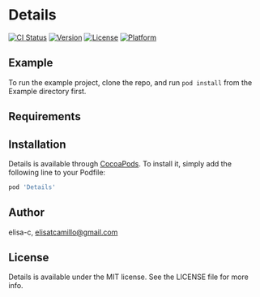 # Details

[![CI Status](https://img.shields.io/travis/elisa-c/Details.svg?style=flat)](https://travis-ci.org/elisa-c/Details)
[![Version](https://img.shields.io/cocoapods/v/Details.svg?style=flat)](https://cocoapods.org/pods/Details)
[![License](https://img.shields.io/cocoapods/l/Details.svg?style=flat)](https://cocoapods.org/pods/Details)
[![Platform](https://img.shields.io/cocoapods/p/Details.svg?style=flat)](https://cocoapods.org/pods/Details)

## Example

To run the example project, clone the repo, and run `pod install` from the Example directory first.

## Requirements

## Installation

Details is available through [CocoaPods](https://cocoapods.org). To install
it, simply add the following line to your Podfile:

```ruby
pod 'Details'
```

## Author

elisa-c, elisatcamillo@gmail.com

## License

Details is available under the MIT license. See the LICENSE file for more info.
